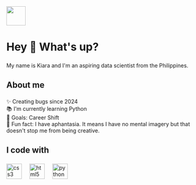 <img width=50px src="https://media2.giphy.com/avatars/Fluffystar/1k0V89yDnbsu.gif">
<h1>Hey 👋 What's up?</h1><center>

###

<p align="left">My name is Kiara and I'm an aspiring data scientist from the Philippines.</p>

###

<h2 align="left">About me</h2>

###

<p align="left">✨ Creating bugs since 2024<br>📚 I'm currently learning Python<br>🎯 Goals: Career Shift<br>🎲 Fun fact: I have aphantasia. It means I have no mental imagery but that doesn't stop me from being creative.</p>

###

<h2 align="left">I code with</h2>

###

<div align="left">
  <img src="https://cdn.jsdelivr.net/gh/devicons/devicon/icons/css3/css3-original.svg" height="40" alt="css3 logo"  />
  <img width="12" />
  <img src="https://cdn.jsdelivr.net/gh/devicons/devicon/icons/html5/html5-original.svg" height="40" alt="html5 logo"  />
  <img width="12" />
  <img src="https://cdn.jsdelivr.net/gh/devicons/devicon/icons/python/python-original.svg" height="40" alt="python logo"  />
</div>

###
